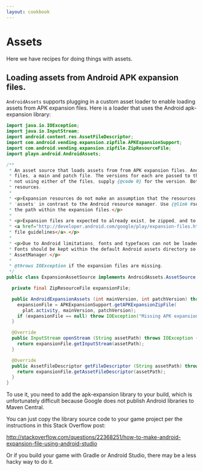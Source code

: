 ```yaml
---
layout: cookbook
---
```


# Assets

Here we have recipes for doing things with assets.

## Loading assets from Android APK expansion files.

`AndroidAssets` supports plugging in a custom asset loader to enable loading assets from APK
expansion files. Here is a loader that uses the Android apk-expansion library:

```java
import java.io.IOException;
import java.io.InputStream;
import android.content.res.AssetFileDescriptor;
import com.android.vending.expansion.zipfile.APKExpansionSupport;
import com.android.vending.expansion.zipfile.ZipResourceFile;
import playn.android.AndroidAssets;

/**
 * An asset source that loads assets from from APK expansion files. Android supports two expansion
 * files, a main and patch file. The versions for each are passed to the constructor. If you are
 * not using either of the files, supply {@code 0} for the version. Both files will be searched for
 * resources.
 *
 * <p>Expansion resources do not make an assumption that the resources are in a directory named
 * 'assets' in contrast to the Android resource manager. Use {@link #setPathPrefix} to configure
 * the path within the expansion files.</p>
 *
 * <p>Expansion files are expected to already exist, be zipped, and to follow the
 * <a href="http://developer.android.com/google/play/expansion-files.html">Android expansion
 * file guidelines</a>.</p>
 *
 * <p>Due to Android limitations, fonts and typefaces can not be loaded from expansion files.
 * Fonts should be kept within the default Android assets directory so they may be loaded via the
 * AssetManager.</p>
 *
 * @throws IOException if the expansion files are missing.
 */
public class ExpansionAssetSource implements AndroidAssets.AssetSource {

  private final ZipResourceFile expansionFile;

  public AndroidExpansionAssets (int mainVersion, int patchVersion) throws IOException {
    expansionFile = APKExpansionSupport.getAPKExpansionZipFile(
      plat.activity, mainVersion, patchVersion);
    if (expansionFile == null) throw IOException("Missing APK expansion zip files");
  }

  @Override
  public InputStream openStream (String assetPath) throws IOException {
    return expansionFile.getInputStream(assetPath);
  }

  @Override
  public AssetFileDescriptor getFileDescriptor (String assetPath) throws IOException {
    return expansionFile.getAssetFileDescriptor(assetPath);
  }
}
```

To use it, you need to add the apk-expansion library to your build, which is unfortunately
difficult because Google does not publish Android libraries to Maven Central.

You can just copy the library source code to your game project per the instructions in this Stack
Overflow post:

http://stackoverflow.com/questions/22368251/how-to-make-android-expansion-file-using-android-studio

Or if you build your game with Gradle or Android Studio, there may be a less hacky way to do it.
